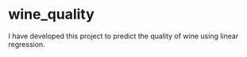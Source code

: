 # wine_quality
I have developed this project to predict the quality of wine using linear regression.
